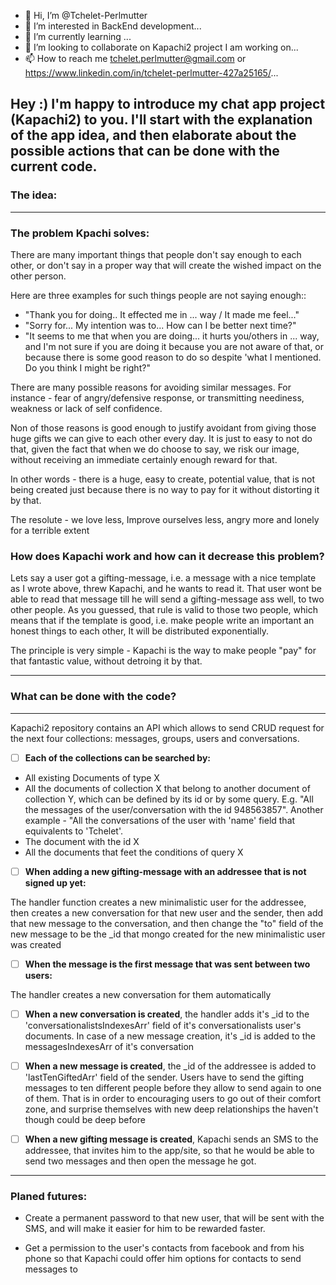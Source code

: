 - 👋 Hi, I’m @Tchelet-Perlmutter
- 👀 I’m interested in BackEnd development...
- 🌱 I’m currently learning ...
- 💞️ I’m looking to collaborate on Kapachi2 project I am working on...
- 📫 How to reach me tchelet.perlmutter@gmail.com or https://www.linkedin.com/in/tchelet-perlmutter-427a25165/...



Hey :)
I'm happy to introduce my chat app project (Kapachi2) to you.
I'll start with the explanation of the app idea, and then elaborate about the possible actions that can be done with the current code.
---------------------------------- 

###  The idea:

--------------------

### The problem Kpachi solves:

There are many important things that people don't say enough to each other, or don't say in a proper way that will create the wished impact on the other person. 

Here are three examples for such things people are not saying enough::

- "Thank you for doing.. It effected me in ... way / It made me feel..."
- "Sorry for... My intention was to... How can I be better next time?"
- "It seems to me that when you are doing... it hurts you/others in ... way, and I'm not sure if you are doing it because you are not aware of that, or because there is some good reason to do so despite 'what I mentioned. Do you think I might be right?"

There are many possible reasons for avoiding similar messages. For instance - fear of angry/defensive response, or transmitting neediness, weakness or lack of self confidence. 

Non of those reasons is good enough to justify avoidant from giving those huge gifts we can give to each other every day. It is just to easy to not do that, given the fact that when we do choose to say, we risk our image, without receiving an immediate certainly enough reward for that.

In other words - there is a huge, easy to create, potential value, that is not being created just because there is no way to pay for it without distorting it by that.  

The resolute - we love less, Improve ourselves less, angry more and lonely for a terrible extent 

### How does Kapachi work and how can it decrease this problem?

Lets say a user got a gifting-message, i.e.  a message with a nice template as I wrote above, threw Kapachi, and he wants to read it. That user wont be able to read that message till he will send a gifting-message ass well, to two other people. As you guessed, that rule is valid to those two people, which means that if the template is good, i.e. make people write an important an honest things to each other, It will be distributed exponentially.

The principle is very simple - Kapachi is the way to make people "pay" for that fantastic value, without detroing it by that.

----------------------------------

### What can be done with the code?

-------------------------

Kapachi2 repository contains an API which allows to send CRUD request for the next four collections: messages, groups, users and conversations. 

- [ ] **Each of the collections can be searched by:**

- All existing Documents of type X
- All the documents of collection X that belong to another document of collection Y, which can be defined by its id or by some query.
E.g. "All the messages of the user/conversation with the id 948563857". Another example -  "All the conversations of the user with 'name' field that equivalents to 'Tchelet'.
- The document with the id X
- All the documents that feet the conditions of query X

- [ ] **When adding a new gifting-message with an addressee that is not signed up yet:**

The handler function creates a new minimalistic user for the addressee, then creates a new conversation for that new user and the sender, then add that new message to the conversation, and then change the "to" field of the new message to be the _id that mongo created for the new minimalistic user was created

- [ ] **When the message is the first message that was sent between two users:**

The handler creates a new conversation for them automatically 

- [ ] **When a new conversation is created**, the handler adds it's _id to the 'conversationalistsIndexesArr' field of it's conversationalists user's documents. In case of a new message creation, it's _id is added to the messagesIndexesArr of it's conversation


- [ ] **When a new message is created**, the _id of the addressee is added to 'lastTenGiftedArr' field of the sender. Users have to send the gifting messages to ten different people before they allow to send again to one of them. That is in order to encouraging users to go out of their comfort zone, and surprise themselves with new deep relationships the haven't though could be deep before 

- [ ] **When a new gifting message is created**, Kapachi sends an SMS to the addressee, that invites him to the app/site, so that he would be able to send two messages and then open the message he got.

-------------------
### Planed futures:

* Create a permanent password to that new user, that will be sent with the SMS, and will make it easier for him to be rewarded faster. 

* Get a permission to the user's contacts from facebook and from his phone so that Kapachi could offer him options for contacts to send messages to

